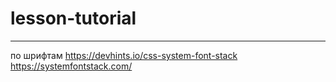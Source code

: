 # lesson-tutorial
---------------------
по шрифтам
https://devhints.io/css-system-font-stack
https://systemfontstack.com/
